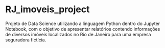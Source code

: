 # RJ_imoveis_project
Projeto de Data Science utilizando a linguagem Python dentro do Jupyter Notebook, com o objetivo de apresentar relatórios contendo informações de diversos imóveis localizados no Rio de Janeiro para uma empresa seguradora fictícia.
